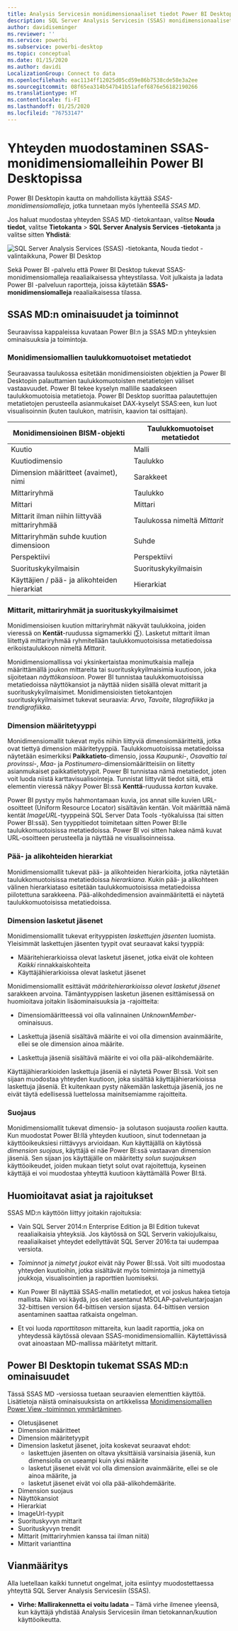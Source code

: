 ```yaml
---
title: Analysis Servicesin monidimensionaaliset tiedot Power BI Desktopissa
description: SQL Server Analysis Servicesin (SSAS) monidimensionaaliset tiedot Power BI Desktopissa
author: davidiseminger
ms.reviewer: ''
ms.service: powerbi
ms.subservice: powerbi-desktop
ms.topic: conceptual
ms.date: 01/15/2020
ms.author: davidi
LocalizationGroup: Connect to data
ms.openlocfilehash: eac1134ff12025d05cd59e86b7538cde58e3a2ee
ms.sourcegitcommit: 08f65ea314b547b41b51afef6876e56182190266
ms.translationtype: HT
ms.contentlocale: fi-FI
ms.lasthandoff: 01/25/2020
ms.locfileid: "76753147"
---
```

# <a name="connect-to-ssas-multidimensional-models-in-power-bi-desktop"></a>Yhteyden muodostaminen SSAS-monidimensiomalleihin Power BI Desktopissa

Power BI Desktopin kautta on mahdollista käyttää *SSAS-monidimensiomalleja*, jotka tunnetaan myös lyhenteellä *SSAS MD*.

Jos haluat muodostaa yhteyden SSAS MD ‑tietokantaan, valitse **Nouda tiedot**, valitse **Tietokanta** > **SQL Server Analysis Services -tietokanta** ja valitse sitten **Yhdistä**:

![SQL Server Analysis Services (SSAS) -tietokanta, Nouda tiedot -valintaikkuna, Power BI Desktop](media/desktop-ssas-multidimensional/ssas-multidimensional-2.png)

Sekä Power BI -palvelu että Power BI Desktop tukevat SSAS-monidimensiomalleja reaaliaikaisessa yhteystilassa. Voit julkaista ja ladata Power BI -palveluun raportteja, joissa käytetään **SSAS-monidimensiomalleja** reaaliaikaisessa tilassa.

## <a name="capabilities-and-features-of-ssas-md"></a>SSAS MD:n ominaisuudet ja toiminnot

Seuraavissa kappaleissa kuvataan Power BI:n ja SSAS MD:n yhteyksien ominaisuuksia ja toimintoja.

### <a name="tabular-metadata-of-multidimensional-models"></a>Monidimensiomallien taulukkomuotoiset metatiedot

Seuraavassa taulukossa esitetään monidimensioisten objektien ja Power BI Desktopin palauttamien taulukkomuotoisten metatietojen väliset vastaavuudet. Power BI tekee kyselyn mallille saadakseen taulukkomuotoisia metatietoja. Power BI Desktop suorittaa palautettujen metatietojen perusteella asianmukaiset DAX-kyselyt SSAS:een, kun luot visualisoinnin (kuten taulukon, matriisin, kaavion tai osittajan).

| Monidimensioinen BISM-objekti | Taulukkomuotoiset metatiedot |
| --- | --- |
| Kuutio |Malli |
| Kuutiodimensio |Taulukko |
| Dimension määritteet (avaimet), nimi |Sarakkeet |
| Mittariryhmä |Taulukko |
| Mittari |Mittari |
| Mittarit ilman niihin liittyvää mittariryhmää |Taulukossa nimeltä *Mittarit* |
| Mittariryhmän suhde kuution dimensioon |Suhde |
| Perspektiivi |Perspektiivi |
| Suorituskykyilmaisin |Suorituskykyilmaisin |
| Käyttäjien / pää- ja alikohteiden hierarkiat |Hierarkiat |

### <a name="measures-measure-groups-and-kpis"></a>Mittarit, mittariryhmät ja suorituskykyilmaisimet

Monidimensioisen kuution mittariryhmät näkyvät taulukkoina, joiden vieressä on **Kentät**-ruudussa sigmamerkki (∑). Lasketut mittarit ilman liitettyä mittariryhmää ryhmitellään taulukkomuotoisissa metatiedoissa erikoistaulukkoon nimeltä *Mittarit*.

Monidimensiomallissa voi yksinkertaistaa monimutkaisia malleja määrittämällä joukon mittareita tai suorituskykyilmaisimia kuutioon, joka sijoitetaan *näyttökansioon*. Power BI tunnistaa taulukkomuotoisissa metatiedoissa näyttökansiot ja näyttää niiden sisällä olevat mittarit ja suorituskykyilmaisimet. Monidimensioisten tietokantojen suorituskykyilmaisimet tukevat seuraavia: *Arvo*, *Tavoite*, *tilagrafiikka* ja *trendigrafiikka*.

### <a name="dimension-attribute-type"></a>Dimension määritetyyppi

Monidimensiomallit tukevat myös niihin liittyviä dimensiomääritteitä, jotka ovat tiettyä dimension määritetyyppiä. Taulukkomuotoisissa metatiedoissa näytetään esimerkiksi **Paikkatieto**-dimensio, jossa *Kaupunki*-, *Osavaltio tai provinssi*-, *Maa*- ja *Postinumero*-dimensiomääritteisiin on liitetty asianmukaiset paikkatietotyypit. Power BI tunnistaa nämä metatiedot, joten voit luoda niistä karttavisualisointeja. Tunnistat liittyvät tiedot siitä, että elementin vieressä näkyy Power BI:ssä **Kenttä**-ruudussa *kartan* kuvake.

Power BI pystyy myös hahmontamaan kuvia, jos annat sille kuvien URL-osoitteet (Uniform Resource Locator) sisältävän kentän. Voit määrittää nämä kentät *ImageURL*-tyyppeinä SQL Server Data Tools -työkaluissa (tai sitten Power BI:ssä). Sen tyyppitiedot toimitetaan sitten Power BI:lle taulukkomuotoisissa metatiedoissa. Power BI voi sitten hakea nämä kuvat URL-osoitteen perusteella ja näyttää ne visualisoinneissa.

### <a name="parent-child-hierarchies"></a>Pää- ja alikohteiden hierarkiat

Monidimensiomallit tukevat pää- ja alikohteiden hierarkioita, jotka näytetään taulukkomuotoisissa metatiedoissa *hierarkiana*. Kukin pää- ja alikohteen välinen hierarkiataso esitetään taulukkomuotoisissa metatiedoissa piilotettuna sarakkeena. Pää-alikohdedimension avainmääritettä ei näytetä taulukkomuotoisissa metatiedoissa.

### <a name="dimension-calculated-members"></a>Dimension lasketut jäsenet

Monidimensiomallit tukevat erityyppisten *laskettujen jäsenten* luomista. Yleisimmät laskettujen jäsenten tyypit ovat seuraavat kaksi tyyppiä:

* Määritehierarkioissa olevat lasketut jäsenet, jotka eivät ole kohteen *Kaikki* rinnakkaiskohteita
* Käyttäjähierarkioissa olevat lasketut jäsenet

Monidimensiomallit esittävät *määritehierarkioissa olevat lasketut jäsenet* sarakkeen arvoina. Tämäntyyppisen lasketun jäsenen esittämisessä on huomioitava joitakin lisäominaisuuksia ja -rajoitteita:

* Dimensiomääritteessä voi olla valinnainen *UnknownMember*-ominaisuus.

* Laskettuja jäseniä sisältävä määrite ei voi olla dimension avainmäärite, ellei se ole dimension ainoa määrite.

* Laskettuja jäseniä sisältävä määrite ei voi olla pää-alikohdemäärite.

Käyttäjähierarkioiden laskettuja jäseniä ei näytetä Power BI:ssä. Voit sen sijaan muodostaa yhteyden kuutioon, joka sisältää käyttäjähierarkioissa laskettuja jäseniä. Et kuitenkaan pysty näkemään laskettuja jäseniä, jos ne eivät täytä edellisessä luettelossa mainitsemiamme rajoitteita.

### <a name="security"></a>Suojaus

Monidimensiomallit tukevat dimensio- ja solutason suojausta *roolien* kautta. Kun muodostat Power BI:llä yhteyden kuutioon, sinut todennetaan ja käyttöoikeuksiesi riittävyys arvioidaan. Kun käyttäjällä on käytössä *dimension suojaus*, käyttäjä ei näe Power BI:ssä vastaavan dimension jäseniä. Sen sijaan jos käyttäjälle on määritetty *solun suojauksen* käyttöoikeudet, joiden mukaan tietyt solut ovat rajoitettuja, kyseinen käyttäjä ei voi muodostaa yhteyttä kuutioon käyttämällä Power BI:tä.

## <a name="considerations-and-limitations"></a>Huomioitavat asiat ja rajoitukset

SSAS MD:n käyttöön liittyy joitakin rajoituksia:

* Vain SQL Server 2014:n Enterprise Edition ja BI Edition tukevat reaaliaikaisia yhteyksiä. Jos käytössä on SQL Serverin vakiojulkaisu, reaaliaikaiset yhteydet edellyttävät SQL Server 2016:ta tai uudempaa versiota.

* *Toiminnot* ja *nimetyt joukot* eivät näy Power BI:ssä. Voit silti muodostaa yhteyden kuutioihin, jotka sisältävät myös toimintoja ja nimettyjä joukkoja, visualisointien ja raporttien luomiseksi.

* Kun Power BI näyttää SSAS-mallin metatiedot, et voi joskus hakea tietoja mallista. Näin voi käydä, jos olet asentanut MSOLAP-palveluntarjoajan 32-bittisen version 64-bittisen version sijasta. 64-bittisen version asentaminen saattaa ratkaista ongelman.

* Et voi luoda *raporttitason* mittareita, kun laadit raporttia, joka on yhteydessä käytössä olevaan SSAS-monidimensiomalliin. Käytettävissä ovat ainoastaan MD-mallissa määritetyt mittarit.

## <a name="supported-features-of-ssas-md-in-power-bi-desktop"></a>Power BI Desktopin tukemat SSAS MD:n ominaisuudet

Tässä SSAS MD -versiossa tuetaan seuraavien elementtien käyttöä. Lisätietoja näistä ominaisuuksista on artikkelissa [Monidimensiomallien Power View -toiminnon ymmärtäminen](/sql/analysis-services/multidimensional-models/understanding-power-view-for-multidimensional-models?view=sql-server-2014).

* Oletusjäsenet
* Dimension määritteet
* Dimension määritetyypit
* Dimension lasketut jäsenet, joita koskevat seuraavat ehdot:
  * laskettujen jäsenten on oltava yksittäisiä varsinaisia jäseniä, kun dimensiolla on useampi kuin yksi määrite
  * lasketut jäsenet eivät voi olla dimension avainmäärite, ellei se ole ainoa määrite, ja
  * lasketut jäsenet eivät voi olla pää-alikohdemäärite.
* Dimension suojaus
* Näyttökansiot
* Hierarkiat
* ImageUrl-tyypit
* Suorituskyvyn mittarit
* Suorituskyvyn trendit
* Mittarit (mittariryhmien kanssa tai ilman niitä)
* Mittarit varianttina

## <a name="troubleshooting"></a>Vianmääritys

Alla luetellaan kaikki tunnetut ongelmat, joita esiintyy muodostettaessa yhteyttä SQL Server Analysis Servicesiin (SSAS).

* **Virhe: Mallirakennetta ei voitu ladata** – Tämä virhe ilmenee yleensä, kun käyttäjä yhdistää Analysis Servicesiin ilman tietokannan/kuution käyttöoikeutta.
